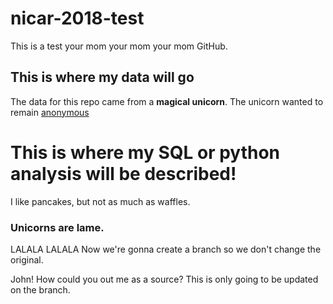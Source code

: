 # nicar-2018-test
This is a test your mom your mom your mom GitHub. 

## This is where my data will go 
The data for this repo came from a **magical unicorn**. The unicorn wanted to remain [anonymous](http://www.erinjmansfield.com) 

# This is where my SQL or python analysis will be described! 
I like pancakes, but not as much as waffles. 

### Unicorns are lame. 

LALALA
LALALA
Now we're gonna create a branch so we don't change the original. 

John! How could you out me as a source? 
This is only going to be updated on the branch. 
